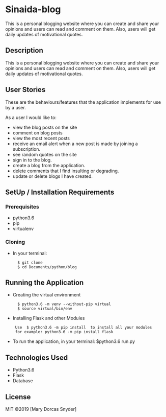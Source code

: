 # Sinaida-blog
This is a personal blogging website where you can create and share your opinions and  users can read and comment on them. Also, users will get daily updates of motivational quotes.

## Description
This is a personal blogging website where you can create and share your opinions and  users can read and comment on them. Also, users will get daily updates of motivational quotes.


## User Stories
These are the behaviours/features that the application implements for use by a user.

As a user I would like to:
*  view the blog posts on the site
*  comment on blog posts
*  view the most recent posts
*  receive an email alert when a new post is made by joining a subscription.
*  see random quotes on the site
* sign in to the blog.
* create a blog from the application.
* delete comments that I find insulting or degrading.
* update or delete blogs I have created.

## SetUp / Installation Requirements
### Prerequisites
* python3.6
* pip
* virtualenv

### Cloning
* In your terminal:
        
        $ git clone 
        $ cd Documents/python/blog

## Running the Application
* Creating the virtual environment

        $ python3.6 -m venv --without-pip virtual
        $ source virtual/bin/env
        
* Installing Flask and other Modules

       Use  $ python3.6 -m pip install  to install all your modules
       for example: python3.6 -m pip install flask
        
        
* To run the application, in your terminal:
        $python3.6 run.py


## Technologies Used
* Python3.6
* Flask
* Database

## License
MIT &copy;2019 [Mary Dorcas Snyder]